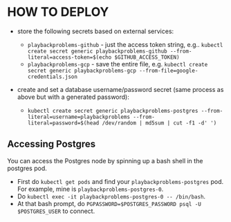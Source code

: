 # HOW TO DEPLOY #

- store the following secrets based on external services:
    - `playbackproblems-github` - just the access token string, e.g.. `kubectl create secret generic playbackproblems-github --from-literal=access-token=$(echo $GITHUB_ACCESS_TOKEN)`
    - `playbackproblems-gcp` - save the entire file, e.g. `kubectl create secret generic playbackproblems-gcp --from-file=google-credentials.json`

- create and set a database username/password secret (same process as above but with a generated password):
    - `kubectl create secret generic playbackproblems-postgres --from-literal=username=playbackproblems --from-literal=password=$(head /dev/random | md5sum | cut -f1 -d' ')`


## Accessing Postgres ##
You can access the Postgres node by spinning up a bash shell in the postgres pod.

- First do `kubectl get pods` and find your `playbackproblems-postgres` pod. For example, mine is `playbackproblems-postgres-0`.
- Do `kubectl exec -it playbackproblems-postgres-0 -- /bin/bash`.
- At that bash prompt, do `PGPASSWORD=$POSTGRES_PASSWORD psql -U $POSTGRES_USER` to connect.